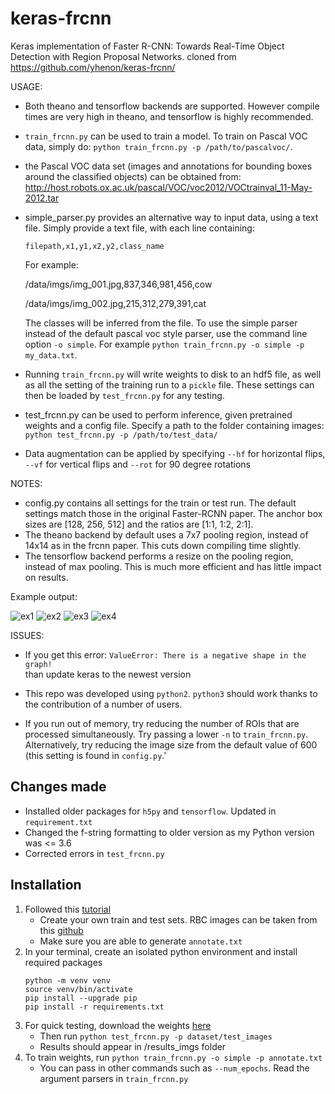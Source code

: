 # keras-frcnn
Keras implementation of Faster R-CNN: Towards Real-Time Object Detection with Region Proposal Networks.
cloned from https://github.com/yhenon/keras-frcnn/



USAGE:
- Both theano and tensorflow backends are supported. However compile times are very high in theano, and tensorflow is highly recommended.
- `train_frcnn.py` can be used to train a model. To train on Pascal VOC data, simply do:
`python train_frcnn.py -p /path/to/pascalvoc/`. 
- the Pascal VOC data set (images and annotations for bounding boxes around the classified objects) can be obtained from: http://host.robots.ox.ac.uk/pascal/VOC/voc2012/VOCtrainval_11-May-2012.tar
- simple_parser.py provides an alternative way to input data, using a text file. Simply provide a text file, with each
line containing:

    `filepath,x1,y1,x2,y2,class_name`

    For example:

    /data/imgs/img_001.jpg,837,346,981,456,cow
    
    /data/imgs/img_002.jpg,215,312,279,391,cat

    The classes will be inferred from the file. To use the simple parser instead of the default pascal voc style parser,
    use the command line option `-o simple`. For example `python train_frcnn.py -o simple -p my_data.txt`.

- Running `train_frcnn.py` will write weights to disk to an hdf5 file, as well as all the setting of the training run to a `pickle` file. These
settings can then be loaded by `test_frcnn.py` for any testing.

- test_frcnn.py can be used to perform inference, given pretrained weights and a config file. Specify a path to the folder containing
images:
    `python test_frcnn.py -p /path/to/test_data/`
- Data augmentation can be applied by specifying `--hf` for horizontal flips, `--vf` for vertical flips and `--rot` for 90 degree rotations



NOTES:
- config.py contains all settings for the train or test run. The default settings match those in the original Faster-RCNN
paper. The anchor box sizes are [128, 256, 512] and the ratios are [1:1, 1:2, 2:1].
- The theano backend by default uses a 7x7 pooling region, instead of 14x14 as in the frcnn paper. This cuts down compiling time slightly.
- The tensorflow backend performs a resize on the pooling region, instead of max pooling. This is much more efficient and has little impact on results.


Example output:

![ex1](http://i.imgur.com/7Lmb2RC.png)
![ex2](http://i.imgur.com/h58kCIV.png)
![ex3](http://i.imgur.com/EbvGBaG.png)
![ex4](http://i.imgur.com/i5UAgLb.png)

ISSUES:

- If you get this error:
`ValueError: There is a negative shape in the graph!`    
    than update keras to the newest version

- This repo was developed using `python2`. `python3` should work thanks to the contribution of a number of users.

- If you run out of memory, try reducing the number of ROIs that are processed simultaneously. Try passing a lower `-n` to `train_frcnn.py`. Alternatively, try reducing the image size from the default value of 600 (this setting is found in `config.py`.'

## Changes made
* Installed older packages for `h5py` and `tensorflow`. Updated in `requirement.txt`
* Changed the f-string formatting to older version as my Python version was <= 3.6
* Corrected errors in `test_frcnn.py`

## Installation
1. Followed this [tutorial](https://medium.com/analytics-vidhya/a-practical-implementation-of-the-faster-r-cnn-algorithm-for-object-detection-part-2-with-cac45dada619)
    * Create your own train and test sets. RBC images can be taken from this [github](https://github.com/Shenggan/BCCD_Dataset)
    * Make sure you are able to generate `annotate.txt`
2. In your terminal, create an isolated python environment and install required packages
    ```
    python -m venv venv
    source venv/bin/activate
    pip install --upgrade pip
    pip install -r requirements.txt
    ```
3. For quick testing, download the weights [here](https://drive.google.com/file/d/1OmCKlUEYmTjg_jaaN-IQm81eHROU-Gyl/view)
    * Then run `python test_frcnn.py -p dataset/test_images`
    * Results should appear in /results_imgs folder
4. To train weights, run `python train_frcnn.py -o simple -p annotate.txt`
    * You can pass in other commands such as `--num_epochs`. Read the argument parsers in `train_frcnn.py`